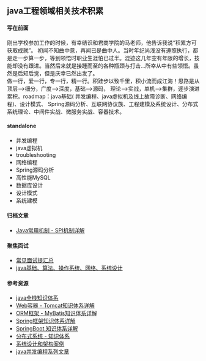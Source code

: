 ## java工程领域相关技术积累

#### 写在前面

刚出学校参加工作的时候，有幸结识和君商学院的马老师，他告诉我说“积累方可获取成就”。
初闻不知曲中意，再闻已是曲中人。当时年纪尚浅没有遵照执行，都是走一步算一步，等到领悟时职业生涯怕已过半。混迹这几年空有年限的增长，技能却没有跟进。当然后来就是接踵而至的各种瓶颈与打击...所幸从中有些领悟。虽然是后知后觉，但是庆幸已然出发了。<br>
做一行，爱一行，专一行，精一行。积跬步以致千里，积小流而成江海！思路是从顶层-->细分，广度-->深度，基础-->源码， 理论-->实战，单机-->集群，逐步演进累积。roadmap：java基础(
并发编程、java虚拟机及线上故障诊断、网络编程)、设计模式、 Spring源码分析、互联网协议族、工程建模及系统设计、分布式系统理论、中间件实战、微服务实战、容器技术。<br>

#### standalone

- 并发编程
- java虚拟机
- troubleshooting
- 网络编程
- Spring源码分析
- 高性能MySQL
- 数据库设计
- 设计模式
- 系统建模

#### 归档文章

- [Java常用机制 - SPI机制详解](/docs/articles/Java常用机制-SPI机制详解.md)

#### 聚焦面试

- [常见面试提汇总](docs/面试/01常见面试问题汇总.md)
- [java基础、算法、操作系统、网络、系统设计](https://github.com/CyC2018/CS-Notes)

#### 参考资源

- [java全栈知识体系](https://pdai.tech/md/java/basic/java-basic-oop.html)
- [Web容器 - Tomcat知识体系详解](https://pdai.tech/md/framework/tomcat/tomcat-x-design-web-container.html)
- [ORM框架 - MyBatis知识体系详解](https://pdai.tech/md/framework/tomcat/tomcat-x-design-web-container.html)
- [Spring框架知识体系详解](https://pdai.tech/md/spring/spring.html)
- [SpringBoot 知识体系详解](https://pdai.tech/md/spring/springboot/springboot.html)
- [分布式系统 - 知识体系](https://pdai.tech/md/arch/arch-z-overview.html)
- [系统设计和架构案例](https://pdai.tech/md/arch/arch-example-seckill.html)
- [java并发编程系列文章](https://www.javazhiyin.com/topic/thread)


